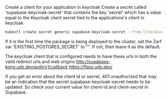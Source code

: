Create a client for your application in keycloak
Create a secret called 'supabase-keycloak-secret' that contains the key 'secret' which has a value equal to the Keycloak client secret tied to the applications's client in keycloak
``` bash
kubectl create secret generic supabase-keycloak-secret --from-literal=secret='my-saved-keycloak-secret' -n leapfrogai
```

If it is the first time the package is being deployed to the cluster, set the Zarf var 'EXISTING_POSTGRES_SECRET' to "". If not, then leave it as the default.

The keycloak client that is configured needs to have these urls in both the valid redirect urls and web origins
http://supabase-kong.uds.dev/auth/v1/callback
https://lfaiui.uds.dev/

If you get an error about the client id or secret, 401 unauthorized that may be an indication that the secret supabase-keycloak-secret needs to be updated. So check your current value for client-id and client-secret in Supabase.